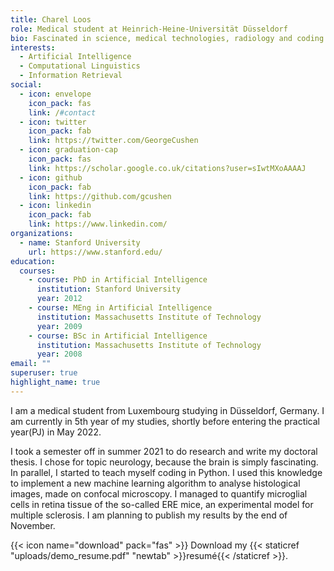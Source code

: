 ```yaml
---
title: Charel Loos
role: Medical student at Heinrich-Heine-Universität Düsseldorf
bio: Fascinated in science, medical technologies, radiology and coding.
interests:
  - Artificial Intelligence
  - Computational Linguistics
  - Information Retrieval
social:
  - icon: envelope
    icon_pack: fas
    link: /#contact
  - icon: twitter
    icon_pack: fab
    link: https://twitter.com/GeorgeCushen
  - icon: graduation-cap
    icon_pack: fas
    link: https://scholar.google.co.uk/citations?user=sIwtMXoAAAAJ
  - icon: github
    icon_pack: fab
    link: https://github.com/gcushen
  - icon: linkedin
    icon_pack: fab
    link: https://www.linkedin.com/
organizations:
  - name: Stanford University
    url: https://www.stanford.edu/
education:
  courses:
    - course: PhD in Artificial Intelligence
      institution: Stanford University
      year: 2012
    - course: MEng in Artificial Intelligence
      institution: Massachusetts Institute of Technology
      year: 2009
    - course: BSc in Artificial Intelligence
      institution: Massachusetts Institute of Technology
      year: 2008
email: ""
superuser: true
highlight_name: true
---
```

I am a medical student from Luxembourg studying in Düsseldorf, Germany. I am currently in 5th year of my studies, shortly before entering the practical year(PJ) in May 2022.

I took a semester off in summer 2021 to do research and write my doctoral thesis. I chose for topic neurology, because the brain is simply fascinating. In parallel, I started to teach myself coding in Python. I used this knowledge to implement a new machine learning algorithm to analyse histological images,  made on confocal microscopy. I managed to quantify microglial cells in retina tissue of the so-called ERE mice, an experimental model for multiple sclerosis. I am planning to publish my results by the end of November.









{{< icon name="download" pack="fas" >}} Download my {{< staticref "uploads/demo_resume.pdf" "newtab" >}}resumé{{< /staticref >}}.